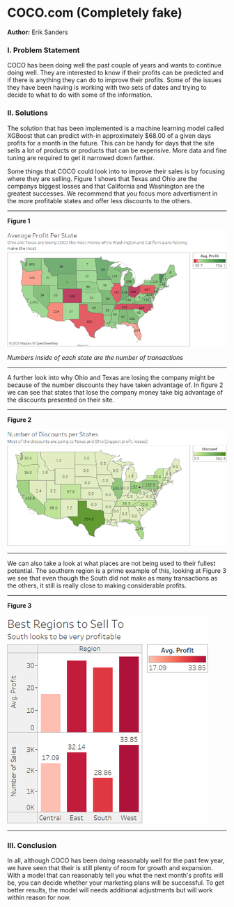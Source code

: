 # COCO.com (Completely fake)

**Author:** Erik Sanders

###  I. Problem Statement

COCO has been doing well the past couple of years and wants to continue doing well. They are interested to know if their profits can be predicted and if there is anything they can do to improve their profits.  Some of the issues they have been having is working with two sets of dates and trying to decide to what to do with some of the information. 

###  II. Solutions

The solution that has been implemented is a machine learning model called XGBoost that can predict with-in approximately $68.00 of a given days profits for a month in the future.  This can be handy for days that the site sells a lot of products or products that can be expensive.  More data and fine tuning are required to get it narrowed down farther. 

Some things that COCO could look into to improve their sales is by focusing where they are selling. Figure 1 shows that Texas and Ohio are the companys biggest losses and that California and Washington are the greatest successes.  We recommend that you focus more advertisment in the more profitable states and offer less discounts to the others.

---
**Figure 1**

![Average Sales](Average.png)

*Numbers inside of each state are the number of transactions*

---

A further look into why Ohio and Texas are losing the company might be because of the number discounts they have taken advantage of. In figure 2 we can see that states that lose the company money take big advantage of the discounts presented on their site.

---
**Figure 2**

![Discounts](Discounts.png)

---

We can also take a look at what places are not being used to their fullest potential. The southern region is a prime example of this, looking at Figure 3 we see that even though the South did not make as many transactions as the others, it still is really close to making considerable profits.

---
**Figure 3**

![Region](Region.png)

---


###  III. Conclusion

In all, although COCO has been doing reasonably well for the past few year, we have seen that their is still plenty of room for growth and expansion.  With a model that can reasonably tell you what the next month's profits will be, you can decide whether your marketing plans will be successful.  To get better results, the model will needs additional adjustments but will work within reason for now.   
